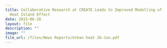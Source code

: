 ```yaml
---
title: Collaborative Research at CREATE Leads to Improved Modelling of Urban
  Heat Island Effect
date: 2015-06-26
layout: file
description: ""
image: ""
file_url: /files/News Reports/Urban heat 26-Jun.pdf
---
```

